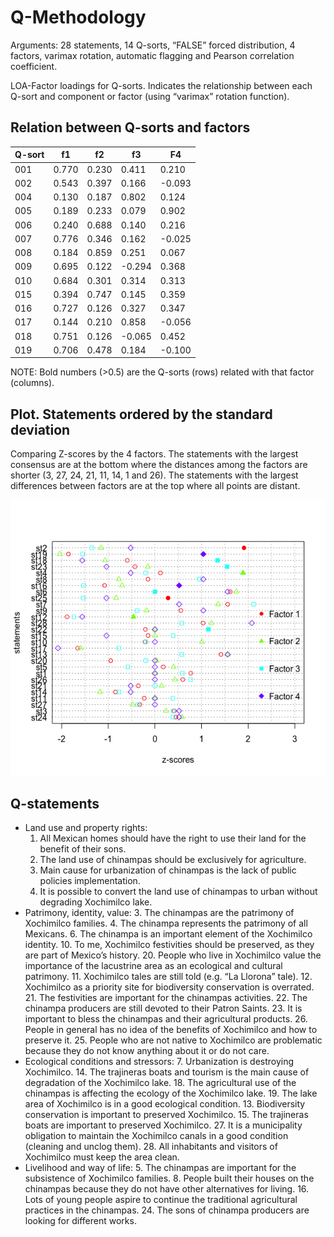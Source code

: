 # Q-Methodology

Arguments: 28 statements, 14 Q-sorts, “FALSE” forced distribution, 4 factors, 
varimax rotation, automatic flagging and Pearson correlation coefficient. 

LOA-Factor loadings for Q-sorts. Indicates the relationship between each Q-sort 
and component or factor (using “varimax” rotation function).

## Relation between Q-sorts and factors

|Q-sort 	|f1	|f2	|f3	|F4    |
|---------------|-------|-------|-------|------|
|001	|0.770	|0.230	|0.411	|0.210|
|002	|0.543	|0.397	|0.166	|-0.093|
|004	|0.130	|0.187	|0.802	|0.124|
|005	|0.189	|0.233	|0.079	|0.902|
|006	|0.240	|0.688	|0.140	|0.216|
|007	|0.776	|0.346	|0.162	|-0.025|
|008	|0.184	|0.859	|0.251	|0.067|
|009	|0.695	|0.122	|-0.294	|0.368|
|010	|0.684	|0.301	|0.314	|0.313|
|015	|0.394	|0.747	|0.145	|0.359|
|016	|0.727	|0.126	|0.327	|0.347|
|017	|0.144	|0.210	|0.858	|-0.056|
|018	|0.751	|0.126	|-0.065	|0.452|
|019	|0.706	|0.478	|0.184	|-0.100|

NOTE: Bold numbers (>0.5) are the Q-sorts (rows) related with that factor (columns).

## Plot. Statements ordered by the standard deviation
 
 Comparing Z-scores by the 4 factors. 
 The statements with the largest consensus are at the bottom where the distances among the factors are shorter
 (3, 27, 24, 21, 11, 14, 1 and 26). The statements with the largest differences between factors
 are at the top where all points are distant. 
 
 <img src="Rplot_4factors.png">

## Q-statements

 - Land use and property rights:
   1. All Mexican homes should have the right to use their land for the benefit of their sons.
   2. The land use of chinampas should be exclusively for agriculture.
   9. Main cause for urbanization of chinampas is the lack of public policies implementation.
   17. It is possible to convert the land use of chinampas to urban without degrading Xochimilco lake. 
 - Patrimony, identity, value:
   3. The chinampas are the patrimony of Xochimilco families.
   4. The chinampa represents the patrimony of all Mexicans.
   6. The chinampa is an important element of the Xochimilco identity.
   10. To me, Xochimilco festivities should be preserved, as they are part of Mexico’s history.
   20. People who live in Xochimilco value the importance of the lacustrine area as an ecological and cultural patrimony.
   11. Xochimilco tales are still told (e.g. “La Llorona” tale).
   12. Xochimilco as a priority site for biodiversity conservation is overrated.
   21. The festivities are important for the chinampas activities.
   22. The chinampa producers are still devoted to their Patron Saints. 
   23. It is important to bless the chinampas and their agricultural products. 
   26. People in general has no idea of the benefits of Xochimilco and how to preserve it. 
   25. People who are not native to Xochimilco are problematic because they do not know anything about it or do not care.  
 - Ecological conditions and stressors:
   7. Urbanization is destroying Xochimilco. 
   14. The trajineras boats and tourism is the main cause of degradation of the Xochimilco lake. 
   18. The agricultural use of the chinampas is affecting the ecology of the Xochimilco lake.
   19. The lake area of Xochimilco is in a good ecological condition.
   13. Biodiversity conservation is important to preserved Xochimilco. 
   15. The trajineras boats are important to preserved Xochimilco. 
   27. It is a municipality obligation to maintain the Xochimilco canals in a good condition (cleaning and unclog them).
   28. All inhabitants and visitors of Xochimilco must keep the area clean. 
 - Livelihood and way of life:
   5. The chinampas are important for the subsistence of Xochimilco families. 
   8. People built their houses on the chinampas because they do not have other alternatives for living.
   16. Lots of young people aspire to continue the traditional agricultural practices in the chinampas. 
   24. The sons of chinampa producers are looking for different works.
 
